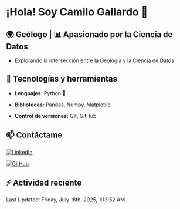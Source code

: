 # ¡Hola! Soy Camilo Gallardo 👋

## 🌍 Geólogo | 📊 Apasionado por la Ciencia de Datos

- Explorando la intersección entre la Geología y la Ciencia de Datos

## 🚀 Tecnologías y herramientas  

- **Lenguajes:** Python 🐍 

- **Bibliotecas:** Pandas, Numpy, Matplotlib 

- **Control de versiones:** Git, GitHub  

## 📫 Contáctame  

[![LinkedIn](https://img.shields.io/badge/LinkedIn-Perfil-blue?logo=linkedin)](www.linkedin.com/in/luis-camilo-gallardo-rojas-8b61332a7)  

[![GitHub](https://img.shields.io/badge/GitHub-Perfil-black?logo=github)](https://github.com/gallardoro)  


## :zap: Actividad reciente
<!--RECENT_ACTIVITY:start-->
<!--RECENT_ACTIVITY:end-->
<!--RECENT_ACTIVITY:last_update-->
Last Updated: Friday, July 18th, 2025, 1:13:52 AM
<!--RECENT_ACTIVITY:last_update_end-->
